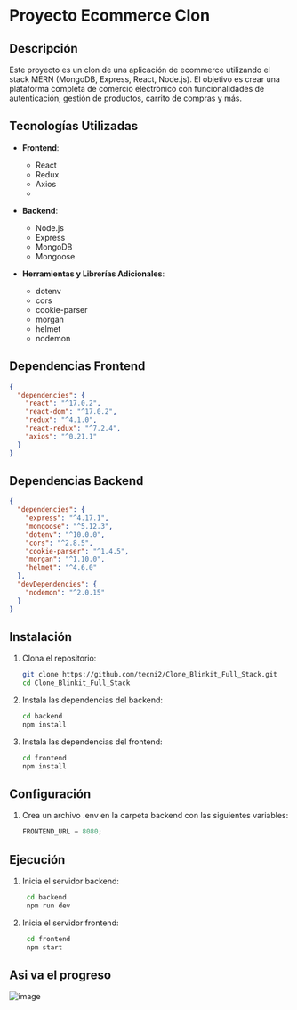 # Proyecto Ecommerce Clon

## Descripción

Este proyecto es un clon de una aplicación de ecommerce utilizando el stack MERN (MongoDB, Express, React, Node.js). El objetivo es crear una plataforma completa de comercio electrónico con funcionalidades de autenticación, gestión de productos, carrito de compras y más.

## Tecnologías Utilizadas

- **Frontend**:

  - React
  - Redux
  - Axios
  -

- **Backend**:

  - Node.js
  - Express
  - MongoDB
  - Mongoose

- **Herramientas y Librerías Adicionales**:
  - dotenv
  - cors
  - cookie-parser
  - morgan
  - helmet
  - nodemon

## Dependencias Frontend

```json
{
  "dependencies": {
    "react": "^17.0.2",
    "react-dom": "^17.0.2",
    "redux": "^4.1.0",
    "react-redux": "^7.2.4",
    "axios": "^0.21.1"
  }
}
```

## Dependencias Backend

```json
{
  "dependencies": {
    "express": "^4.17.1",
    "mongoose": "^5.12.3",
    "dotenv": "^10.0.0",
    "cors": "^2.8.5",
    "cookie-parser": "^1.4.5",
    "morgan": "^1.10.0",
    "helmet": "^4.6.0"
  },
  "devDependencies": {
    "nodemon": "^2.0.15"
  }
}
```

## Instalación

1. Clona el repositorio:

   ```bash
   git clone https://github.com/tecni2/Clone_Blinkit_Full_Stack.git
   cd Clone_Blinkit_Full_Stack
   ```

2. Instala las dependencias del backend:

   ```bash
   cd backend
   npm install
   ```

3. Instala las dependencias del frontend:
   ```bash
   cd frontend
   npm install
   ```

## Configuración

1. Crea un archivo .env en la carpeta backend con las siguientes variables:

   ```js
   FRONTEND_URL = 8080;
   ```

## Ejecución

1. Inicia el servidor backend:

   ```bash
    cd backend
    npm run dev
   ```

2. Inicia el servidor frontend:
   ```bash
    cd frontend
    npm start
   ```

## Asi va el progreso

![image](https://github.com/user-attachments/assets/670ed400-951c-4d80-bcf6-59b41c0698df)
